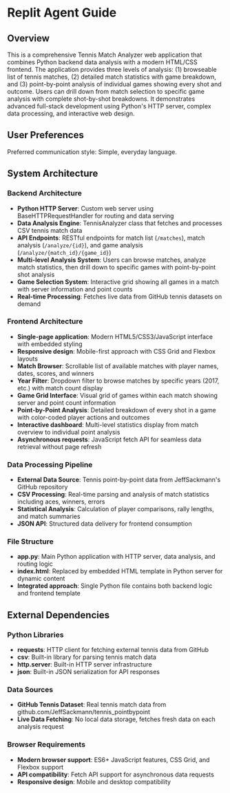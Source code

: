 # Replit Agent Guide

## Overview

This is a comprehensive Tennis Match Analyzer web application that combines Python backend data analysis with a modern HTML/CSS frontend. The application provides three levels of analysis: (1) browseable list of tennis matches, (2) detailed match statistics with game breakdown, and (3) point-by-point analysis of individual games showing every shot and outcome. Users can drill down from match selection to specific game analysis with complete shot-by-shot breakdowns. It demonstrates advanced full-stack development using Python's HTTP server, complex data processing, and interactive web design.

## User Preferences

Preferred communication style: Simple, everyday language.

## System Architecture

### Backend Architecture
- **Python HTTP Server**: Custom web server using BaseHTTPRequestHandler for routing and data serving
- **Data Analysis Engine**: TennisAnalyzer class that fetches and processes CSV tennis match data
- **API Endpoints**: RESTful endpoints for match list (`/matches`), match analysis (`/analyze/{id}`), and game analysis (`/analyze/{match_id}/{game_id}`)
- **Multi-level Analysis System**: Users can browse matches, analyze match statistics, then drill down to specific games with point-by-point shot analysis
- **Game Selection System**: Interactive grid showing all games in a match with server information and point counts
- **Real-time Processing**: Fetches live data from GitHub tennis datasets on demand

### Frontend Architecture
- **Single-page application**: Modern HTML5/CSS3/JavaScript interface with embedded styling
- **Responsive design**: Mobile-first approach with CSS Grid and Flexbox layouts
- **Match Browser**: Scrollable list of available matches with player names, dates, scores, and winners
- **Year Filter**: Dropdown filter to browse matches by specific years (2017, etc.) with match count display
- **Game Grid Interface**: Visual grid of games within each match showing server and point count information
- **Point-by-Point Analysis**: Detailed breakdown of every shot in a game with color-coded player actions and outcomes
- **Interactive dashboard**: Multi-level statistics display from match overview to individual point analysis
- **Asynchronous requests**: JavaScript fetch API for seamless data retrieval without page refresh

### Data Processing Pipeline
- **External Data Source**: Tennis point-by-point data from JeffSackmann's GitHub repository
- **CSV Processing**: Real-time parsing and analysis of match statistics including aces, winners, errors
- **Statistical Analysis**: Calculation of player comparisons, rally lengths, and match summaries
- **JSON API**: Structured data delivery for frontend consumption

### File Structure
- **app.py**: Main Python application with HTTP server, data analysis, and routing logic
- **index.html**: Replaced by embedded HTML template in Python server for dynamic content
- **Integrated approach**: Single Python file contains both backend logic and frontend template

## External Dependencies

### Python Libraries
- **requests**: HTTP client for fetching external tennis data from GitHub
- **csv**: Built-in library for parsing tennis match data
- **http.server**: Built-in HTTP server infrastructure
- **json**: Built-in JSON serialization for API responses

### Data Sources
- **GitHub Tennis Dataset**: Real tennis match data from github.com/JeffSackmann/tennis_pointbypoint
- **Live Data Fetching**: No local data storage, fetches fresh data on each analysis request

### Browser Requirements
- **Modern browser support**: ES6+ JavaScript features, CSS Grid, and Flexbox support
- **API compatibility**: Fetch API support for asynchronous data requests
- **Responsive design**: Mobile and desktop compatibility
